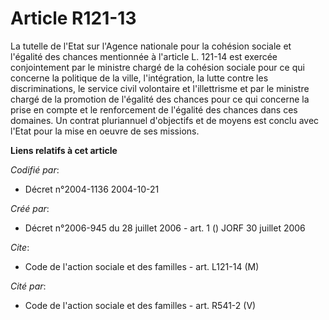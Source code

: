 # Article R121-13

La tutelle de l'Etat sur l'Agence nationale pour la cohésion sociale et l'égalité des chances mentionnée à l'article L.
121-14 est exercée conjointement par le ministre chargé de la cohésion sociale pour ce qui concerne la politique de la ville,
l'intégration, la lutte contre les discriminations, le service civil volontaire et l'illettrisme et par le ministre chargé de
la promotion de l'égalité des chances pour ce qui concerne la prise en compte et le renforcement de l'égalité des chances
dans ces domaines. Un contrat pluriannuel d'objectifs et de moyens est conclu avec l'Etat pour la mise en oeuvre de ses
missions.

**Liens relatifs à cet article**

_Codifié par_:

  - Décret n°2004-1136 2004-10-21

_Créé par_:

  - Décret n°2006-945 du 28 juillet 2006 - art. 1 () JORF 30 juillet 2006

_Cite_:

  - Code de l'action sociale et des familles - art. L121-14 (M)

_Cité par_:

  - Code de l'action sociale et des familles - art. R541-2 (V)
